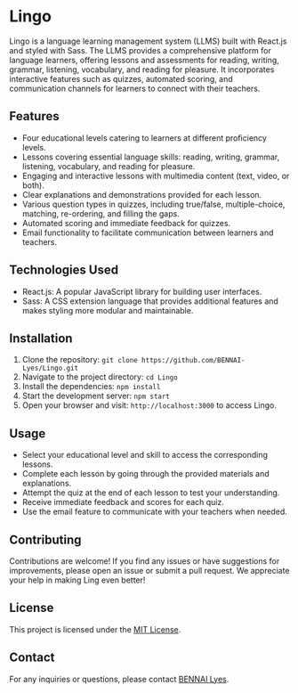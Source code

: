 # Lingo

Lingo is a language learning management system (LLMS) built with React.js and styled with Sass. The LLMS provides a comprehensive platform for language learners, offering lessons and assessments for reading, writing, grammar, listening, vocabulary, and reading for pleasure. It incorporates interactive features such as quizzes, automated scoring, and communication channels for learners to connect with their teachers.

## Features

- Four educational levels catering to learners at different proficiency levels.
- Lessons covering essential language skills: reading, writing, grammar, listening, vocabulary, and reading for pleasure.
- Engaging and interactive lessons with multimedia content (text, video, or both).
- Clear explanations and demonstrations provided for each lesson.
- Various question types in quizzes, including true/false, multiple-choice, matching, re-ordering, and filling the gaps.
- Automated scoring and immediate feedback for quizzes.
- Email functionality to facilitate communication between learners and teachers.

## Technologies Used

- React.js: A popular JavaScript library for building user interfaces.
- Sass: A CSS extension language that provides additional features and makes styling more modular and maintainable.

## Installation

1. Clone the repository: `git clone https://github.com/BENNAI-Lyes/Lingo.git`
2. Navigate to the project directory: `cd Lingo`
3. Install the dependencies: `npm install`
4. Start the development server: `npm start`
5. Open your browser and visit: `http://localhost:3000` to access Lingo.

## Usage

- Select your educational level and skill to access the corresponding lessons.
- Complete each lesson by going through the provided materials and explanations.
- Attempt the quiz at the end of each lesson to test your understanding.
- Receive immediate feedback and scores for each quiz.
- Use the email feature to communicate with your teachers when needed.

## Contributing

Contributions are welcome! If you find any issues or have suggestions for improvements, please open an issue or submit a pull request. We appreciate your help in making Ling even better!

## License

This project is licensed under the [MIT License](https://opensource.org/license/mit/).

## Contact

For any inquiries or questions, please contact [BENNAI Lyes](mailto:bennailyes19@gmail.com).

